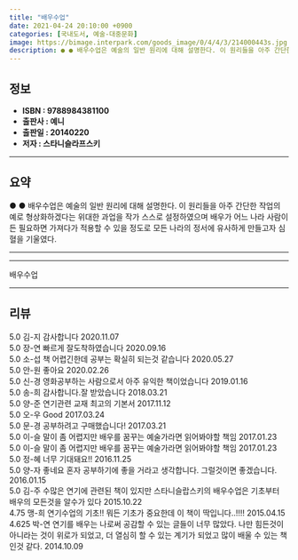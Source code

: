 ```yaml
---
title: "배우수업"
date: 2021-04-24 20:10:00 +0900
categories: [국내도서, 예술-대중문화]
image: https://bimage.interpark.com/goods_image/0/4/4/3/214000443s.jpg
description: ● ● 배우수업은 예술의 일반 원리에 대해 설명한다. 이 원리들을 아주 간단한 작업의 예로 형상화하겠다는 위대한 과업을 작가 스스로 설정하였으며 배우가 어느 나라 사람이든 필요하면 가져다가 적용할 수 있을 정도로 모든 나라의 정서에 유사하게 만들고자 심혈을 기울였다.
---
```


## **정보**

- **ISBN : 9788984381100**
- **출판사 : 예니**
- **출판일 : 20140220**
- **저자 : 스타니슬라프스키**

------



## **요약**

●  ●  배우수업은 예술의 일반 원리에 대해 설명한다. 이 원리들을 아주 간단한 작업의 예로 형상화하겠다는 위대한 과업을 작가 스스로 설정하였으며 배우가 어느 나라 사람이든 필요하면 가져다가 적용할 수 있을 정도로 모든 나라의 정서에 유사하게 만들고자 심혈을 기울였다.

------



------


배우수업 

------


## **리뷰** 

5.0 김-지 감사합니다 2020.11.07 <br/>5.0 장-연 빠르게 잘도착하였습니다 2020.09.16 <br/>5.0 소-섭 책 어렵긴한데 공부는 확실히 되는것 같습니다 2020.05.27 <br/>5.0 안-원 좋아요 2020.02.26 <br/>5.0 신-경 영화공부하는 사람으로서 아주 유익한 책이었습니다 2019.01.16 <br/>5.0 송-희 감사합니다.잘 받았습니다 2018.03.21 <br/>5.0 양-준 연기관련 교재 최고의 기본서 2017.11.12 <br/>5.0 오-우 Good 2017.03.24 <br/>5.0 문-경 공부하려고 구매했습니다! 2017.03.21 <br/>5.0 이-슬 말이 좀 어렵지만 배우를 꿈꾸는 예술가라면 읽어봐야할 책임 2017.01.23 <br/>5.0 이-슬 말이 좀 어렵지만 배우를 꿈꾸는 예술가라면 읽어봐야할 책임 2017.01.23 <br/>5.0 정-혜 너무 기대돼요!! 2016.11.25 <br/>5.0 양-자 좋네요 혼자 공부하기에 좋을 거라고 생각합니다. 그럴것이면 좋겠습니다. 2016.01.15 <br/>5.0 김-주 수많은 연기에 관련된 책이 있지만 스타니슬랍스키의 배우수업은 기초부터 배우의 모든것을 알수가 있다 2015.10.22 <br/>4.75 맹-희 연기수업의 기초!! 뭐든 기초가 중요한데 이 책이 딱입니다..!!!! 2015.04.15 <br/>4.625 박-연 연기를 배우는 나로써 공감할 수 있는 글들이 너무 많았다. 나만 힘든것이 아니라는 것이 위로가 되었고, 더 열심히 할 수 있는 계기가 되었고 많이 배울 수 있는 책인것 같다. 2014.10.09 <br/>
